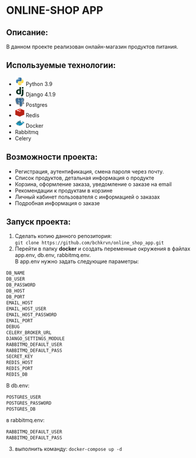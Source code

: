 # ONLINE-SHOP APP

## Описание:
В данном проекте реализован онлайн-магазин продуктов питания.

## Используемые технологии:
* <img src="https://github.com/devicons/devicon/blob/master/icons/python/python-original.svg" width="25"> Python 3.9
* <img src="https://github.com/devicons/devicon/blob/master/icons/django/django-plain.svg" width="25"> Django 4.1.9
* <img src="https://github.com/devicons/devicon/blob/master/icons/postgresql/postgresql-original.svg" width="25">  Postgres
* <img src="https://github.com/devicons/devicon/blob/master/icons/redis/redis-original.svg" width="25">  Redis
* <img src="https://github.com/devicons/devicon/blob/master/icons/docker/docker-original.svg" width="25">  Docker
* Rabbitmq
* Celery

## Возможности проекта:
* Регистрация, аутентификация, смена пароля через почту.
* Список продуктов, детальная информация о продукте
* Корзина, оформление заказа, уведомление о заказе на email
* Рекомендации к продуктам в корзине
* Личный кабинет пользователя с информацией о заказах
* Подробная информация о заказе

## Запуск проекта:
1) Сделать копию данного репозитория:   
`git clone https://github.com/bchkrvn/online_shop_app.git`
2) Перейти в папку **docker** и создать переменные окружения в файлах app.env, db.env, rabbitmq.env.  
В app.env нужно задать следующие параметры:
```
DB_NAME
DB_USER
DB_PASSWORD
DB_HOST
DB_PORT
EMAIL_HOST
EMAIL_HOST_USER
EMAIL_HOST_PASSWORD
EMAIL_PORT
DEBUG
CELERY_BROKER_URL
DJANGO_SETTINGS_MODULE
RABBITMQ_DEFAULT_USER
RABBITMQ_DEFAULT_PASS
SECRET_KEY
REDIS_HOST
REDIS_PORT
REDIS_DB
```
В db.env:
```
POSTGRES_USER
POSTGRES_PASSWORD
POSTGRES_DB
```
в rabbitmq.env:
```
RABBITMQ_DEFAULT_USER
RABBITMQ_DEFAULT_PASS
```
3) выполнить команду:
`docker-compose up -d`